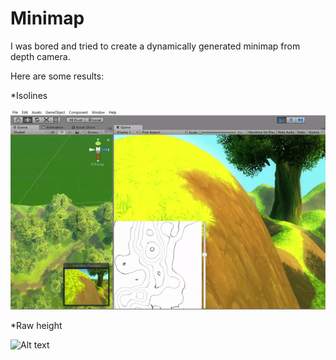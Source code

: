 # Minimap
I was bored and tried to create a dynamically generated minimap from depth camera.

Here are some results:

*Isolines

![Alt text](/LinesPreview.gif?raw=true "Preview")

*Raw height

![Alt text](/HeightPreview.gif?raw=true "Preview")
